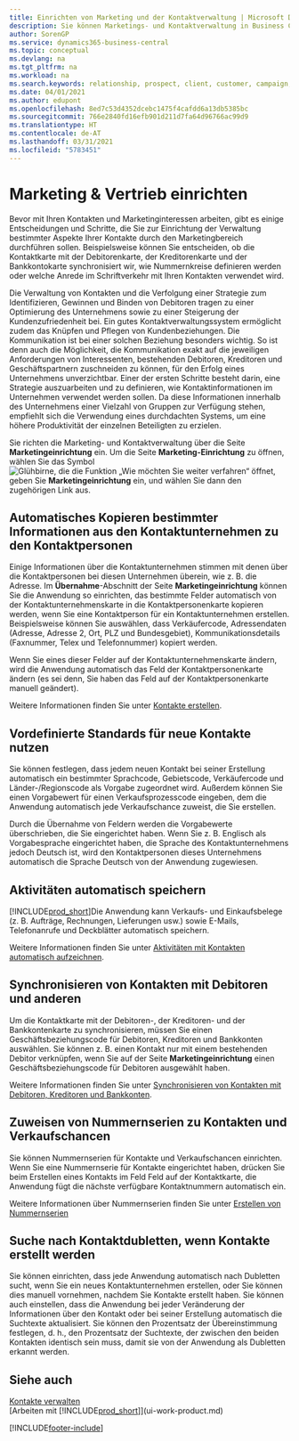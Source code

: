 ```yaml
---
title: Einrichten von Marketing und der Kontaktverwaltung | Microsoft Docs
description: Sie können Marketings- und Kontaktverwaltung in Business Central einrichten, um Verbindungen mit potentiellen Debitoren oder Debitoren zu optimieren und Kampagnen und Promotionen zu verbessern.
author: SorenGP
ms.service: dynamics365-business-central
ms.topic: conceptual
ms.devlang: na
ms.tgt_pltfrm: na
ms.workload: na
ms.search.keywords: relationship, prospect, client, customer, campaign, promo
ms.date: 04/01/2021
ms.author: edupont
ms.openlocfilehash: 8ed7c53d4352dcebc1475f4cafdd6a13db5385bc
ms.sourcegitcommit: 766e2840fd16efb901d211d7fa64d96766ac99d9
ms.translationtype: HT
ms.contentlocale: de-AT
ms.lasthandoff: 03/31/2021
ms.locfileid: "5783451"
---
```

# <a name="setting-up-relationship-management"></a>Marketing & Vertrieb einrichten

Bevor mit Ihren Kontakten und Marketinginteressen arbeiten, gibt es einige Entscheidungen und Schritte, die Sie zur Einrichtung der Verwaltung bestimmter Aspekte Ihrer Kontakte durch den Marketingbereich durchführen sollen. Beispielsweise können Sie entscheiden, ob die Kontaktkarte mit der Debitorenkarte, der Kreditorenkarte und der Bankkontokarte synchronisiert wir, wie Nummernkreise definieren werden oder welche Anrede im Schriftverkehr mit Ihren Kontakten verwendet wird.

Die Verwaltung von Kontakten und die Verfolgung einer Strategie zum Identifizieren, Gewinnen und Binden von Debitoren tragen zu einer Optimierung des Unternehmens sowie zu einer Steigerung der Kundenzufriedenheit bei. Ein gutes Kontaktverwaltungssystem ermöglicht zudem das Knüpfen und Pflegen von Kundenbeziehungen. Die Kommunikation ist bei einer solchen Beziehung besonders wichtig. So ist denn auch die Möglichkeit, die Kommunikation exakt auf die jeweiligen Anforderungen von Interessenten, bestehenden Debitoren, Kreditoren und Geschäftspartnern zuschneiden zu können, für den Erfolg eines Unternehmens unverzichtbar. Einer der ersten Schritte besteht darin, eine Strategie auszuarbeiten und zu definieren, wie Kontaktinformationen im Unternehmen verwendet werden sollen. Da diese Informationen innerhalb des Unternehmens einer Vielzahl von Gruppen zur Verfügung stehen, empfiehlt sich die Verwendung eines durchdachten Systems, um eine höhere Produktivität der einzelnen Beteiligten zu erzielen.

Sie richten die Marketing- und Kontaktverwaltung über die Seite **Marketingeinrichtung** ein. Um die Seite **Marketing-Einrichtung** zu öffnen, wählen Sie das Symbol ![Glühbirne, die die Funktion „Wie möchten Sie weiter verfahren“ öffnet](media/ui-search/search_small.png "Tell Me-Funktion"), geben Sie **Marketingeinrichtung** ein, und wählen Sie dann den zugehörigen Link aus.

## <a name="automatically-copying-specific-information-from-contact-companies-to-contact-persons"></a>Automatisches Kopieren bestimmter Informationen aus den Kontaktunternehmen zu den Kontaktpersonen
Einige Informationen über die Kontaktunternehmen stimmen mit denen über die Kontaktpersonen bei diesen Unternehmen überein, wie z. B. die Adresse. Im **Übernahme**-Abschnitt der Seite **Marketingeinrichtung** können Sie die Anwendung so einrichten, das bestimmte Felder automatisch von der Kontaktunternehmenskarte in die Kontaktpersonenkarte kopieren werden, wenn Sie eine Kontaktperson für ein Kontaktunternehmen erstellen. Beispielsweise können Sie auswählen, dass Verkäufercode, Adressendaten (Adresse, Adresse 2, Ort, PLZ und Bundesgebiet), Kommunikationsdetails (Faxnummer, Telex und Telefonnummer) kopiert werden.

Wenn Sie eines dieser Felder auf der Kontaktunternehmenskarte ändern, wird die Anwendung automatisch das Feld der Kontaktpersonenkarte ändern (es sei denn, Sie haben das Feld auf der Kontaktpersonenkarte manuell geändert).

Weitere Informationen finden Sie unter [Kontakte erstellen](marketing-create-contact-companies.md).

## <a name="using-predefined-defaults-on-new-contacts"></a>Vordefinierte Standards für neue Kontakte nutzen
Sie können festlegen, dass jedem neuen Kontakt bei seiner Erstellung automatisch ein bestimmter Sprachcode, Gebietscode, Verkäufercode und Länder-/Regionscode als Vorgabe zugeordnet wird. Außerdem können Sie einen Vorgabewert für einen Verkaufsprozesscode eingeben, dem die Anwendung automatisch jede Verkaufschance zuweist, die Sie erstellen.

Durch die Übernahme von Feldern werden die Vorgabewerte überschrieben, die Sie eingerichtet haben. Wenn Sie z. B. Englisch als Vorgabesprache eingerichtet haben, die Sprache des Kontaktunternehmens jedoch Deutsch ist, wird den Kontaktpersonen dieses Unternehmens automatisch die Sprache Deutsch von der Anwendung zugewiesen.

<!--You can also setup a default salutation that application automatically assigns to your contacts. You can use these salutations in your interaction template attachments (for example, Microsoft Word documents). When setting up a default salutation, you can enter a salutation text and a salutation format. For example, if the salutation text is Dear, and the salutation format is Salutation Text + Title + Name, application will automatically enter Dear Mr. John Smith as a salutation for a contact called John Smith.-->

## <a name="automatically-recording-interactions"></a>Aktivitäten automatisch speichern
[!INCLUDE[prod_short](includes/prod_short.md)]Die Anwendung kann Verkaufs- und Einkaufsbelege (z. B. Aufträge, Rechnungen, Lieferungen usw.) sowie E-Mails, Telefonanrufe und Deckblätter automatisch speichern.

Weitere Informationen finden Sie unter [Aktivitäten mit Kontakten automatisch aufzeichnen](marketing-auto-record-interactions.md).

## <a name="synchronizing-contacts-with-customers-and-more"></a>Synchronisieren von Kontakten mit Debitoren und anderen
Um die Kontaktkarte mit der Debitoren-, der Kreditoren- und der Bankkontenkarte zu synchronisieren, müssen Sie einen Geschäftsbeziehungscode für Debitoren, Kreditoren und Bankkonten auswählen. Sie können z. B. einen Kontakt nur mit einem bestehenden Debitor verknüpfen, wenn Sie auf der Seite **Marketingeinrichtung** einen Geschäftsbeziehungscode für Debitoren ausgewählt haben.

Weitere Informationen finden Sie unter [Synchronisieren von Kontakten mit Debitoren, Kreditoren und Bankkonten](marketing-create-contact-companies.md#synchronizing-contacts-with-customers-vendors-employees-and-bank-accounts).  

## <a name="assigning-a-number-series-to-contacts-and-opportunities"></a>Zuweisen von Nummernserien zu Kontakten und Verkaufschancen
Sie können Nummernserien für Kontakte und Verkaufschancen einrichten. Wenn Sie eine Nummernserie für Kontakte eingerichtet haben, drücken Sie beim Erstellen eines Kontakts im Feld Feld auf der Kontaktkarte, die Anwendung fügt die nächste verfügbare Kontaktnummern automatisch ein.

Weitere Informationen über Nummernserien finden Sie unter [Erstellen von Nummernserien](ui-create-number-series.md)

## <a name="searching-for-duplicate-contacts-when-contacts-are-created"></a>Suche nach Kontaktdubletten, wenn Kontakte erstellt werden
Sie können einrichten, dass jede Anwendung automatisch nach Dubletten sucht, wenn Sie ein neues Kontaktunternehmen erstellen, oder Sie können dies manuell vornehmen, nachdem Sie Kontakte erstellt haben. Sie können auch einstellen, dass die Anwendung bei jeder Veränderung der Informationen über den Kontakt oder bei seiner Erstellung automatisch die Suchtexte aktualisiert. Sie können den Prozentsatz der Übereinstimmung festlegen, d. h., den Prozentsatz der Suchtexte, der zwischen den beiden Kontakten identisch sein muss, damit sie von der Anwendung als Dubletten erkannt werden.

## <a name="see-also"></a>Siehe auch
[Kontakte verwalten](marketing-contacts.md)  
[Arbeiten mit [!INCLUDE[prod_short](includes/prod_short.md)]](ui-work-product.md)  


[!INCLUDE[footer-include](includes/footer-banner.md)]